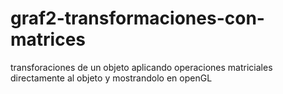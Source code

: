 # graf2-transformaciones-con-matrices
transforaciones de un objeto aplicando operaciones matriciales directamente al objeto y mostrandolo en openGL
